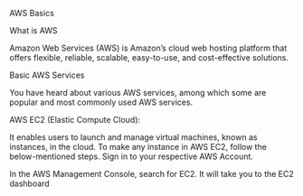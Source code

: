 AWS Basics


What is AWS

Amazon Web Services (AWS) is Amazon’s cloud web hosting platform that offers flexible, reliable, scalable, easy-to-use, and cost-effective solutions.

Basic AWS Services

You have heard about various AWS services, among which some are popular and most commonly used AWS services.

AWS EC2 (Elastic Compute Cloud):








It enables users to launch and manage virtual machines, known as instances, in the cloud. 
To make any instance in AWS EC2, follow the below-mentioned steps.
Sign in to your respective AWS Account.










In the AWS Management Console, search for EC2. It will take you to the EC2 dashboard











